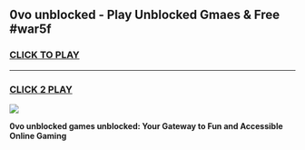 
## 0vo unblocked - Play Unblocked Gmaes & Free #war5f
<h3>
<a href="https://news.freeplayer.one?title=0vo_unblocked&ref=24F">CLICK TO PLAY</a></h3>
<hr>

<h3>
<a href="https://news.freeplayer.one?title=0vo_unblocked&ref=24F">CLICK 2 PLAY</a>
  
</h3>

<a href="https://news.freeplayer.one?title=0vo_unblocked&ref=24F/"><img src="https://clearcache.store/games.png"></a>


**0vo unblocked games unblocked: Your Gateway to Fun and Accessible Online Gaming**
